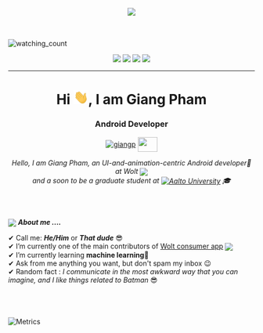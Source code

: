 <p align="center">
  <img src="https://storage.googleapis.com/gweb-uniblog-publish-prod/original_images/HeroHomepage_2880x1200.jpg" height="200"/>
</p>
<br>

<p align="left"> 
  <img src="https://komarev.com/ghpvc/?username=giangpham96&color=brightgreen" alt="watching_count" />
</p>
<p align="center">
  <img src="https://img.shields.io/badge/Age-26-blue" />
  <img src="https://img.shields.io/badge/Focus-Android-brightgreen" />
  <img src="https://img.shields.io/badge/Lives-Espoo-brightgreen" />
  <img src="https://img.shields.io/badge/Languages-English%20%26%20Vietnamese-brightgreen" />
</p>
<hr>
<h1 align="center">Hi <img src="https://raw.githubusercontent.com/ABSphreak/ABSphreak/master/gifs/Hi.gif" width="30px">, I am Giang Pham </h1>
<h3 align="center">Android Developer</h3>
<p align="center">
<a href="https://www.linkedin.com/in/giangp29/" target="blank"><img align="center" src="https://thumbs.dreamstime.com/b/linkedin-logo-shown-various-square-circle-shapes-white-background-166025776.jpg" alt="giangp" height="30" width="30" /></a> 
 <a href = "mailto: giangp2901@gmail.com"><img align="center" src="https://seeklogo.com/images/G/gmail-new-2020-logo-32DBE11BB4-seeklogo.com.png" height="30" width="40" /></a>
</p>
</p>



<p align="center">
  <em>
    Hello, I am Giang Pham, an UI-and-animation-centric Android developer📱 at Wolt <img align="center" src="https://38wbse3riso447pt6m3uirjg-wpengine.netdna-ssl.com/wp-content/uploads/2022/04/Rocket_Yuho.png" height="30" /><br>
    and a soon to be a graduate student at <a href="https://www.aalto.fi/en" target="Aalto University"><img align="center" src="https://www.aaltohelsinki.com/2020/logos/Aalto_SCI_EN_black.png" alt="Aalto University" height="30" width="30" /></a> 🎓
  </em> 
</p>
<br><br>

<img src="https://media.giphy.com/media/iY8CRBdQXODJSCERIr/giphy.gif" width="30" align="center">&nbsp;***About me ....***

✔ Call me: ***He/Him*** or ***That dude*** 😎 <br>
✔ I’m currently one of the main contributors of [Wolt consumer app](https://play.google.com/store/apps/details?id=com.wolt.android) <img align="center" src="https://38wbse3riso447pt6m3uirjg-wpengine.netdna-ssl.com/wp-content/uploads/2022/04/Rocket_Yuho.png" height="20" /> <br>
✔ I’m currently learning **machine learning**🥰<br>
✔ Ask from me anything you want, but don't spam my inbox 😉<br>
✔ Random fact : *I communicate in the most awkward way that you can imagine, and I like things related to Batman* 😎 <br><br><br><br>
<br>
![Metrics](https://metrics.lecoq.io/giangpham96?template=classic&base.header=0&base.metadata=0&lines=1&config.timezone=Europe%2FHelsinki)
